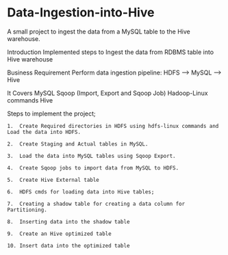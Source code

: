 # Data-Ingestion-into-Hive
A small project to ingest the data from a MySQL table to the Hive warehouse. 

Introduction
	Implemented steps to Ingest the data from RDBMS table into Hive warehouse
	
Business Requirement
	Perform data ingestion pipeline: HDFS --> MySQL --> Hive
	
It Covers
	MySQL
	Sqoop (Import, Export and Sqoop Job)
	Hadoop-Linux commands
	Hive
	
Steps to implement the project;

	1.	Create Required directories in HDFS using hdfs-linux commands and Load the data into HDFS.
	
	2.	Create Staging and Actual tables in MySQL.
	
	3.	Load the data into MySQL tables using Sqoop Export.
	
	4.	Create Sqoop jobs to import data from MySQL to HDFS.
	
	5.	Create Hive External table 
	
	6.	HDFS cmds for loading data into Hive tables;
	
	7.	Creating a shadow table for creating a data column for Partitioning.
	
	8.	Inserting data into the shadow table
	
	9.	Create an Hive optimized table
	
	10.	Insert data into the optimized table
